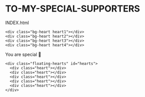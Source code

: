 # TO-MY-SPECIAL-SUPPORTERS
 INDEX.html
 <!DOCTYPE html>
<html lang="en">
<head>
  <meta charset="UTF-8" />
  <meta name="viewport" content="width=device-width, initial-scale=1.0"/>
  <title>You Are Special</title>
  <link rel="stylesheet" href="style.css" />
</head>
<body>

  <div class="background-decor">
    <div class="css-flower flower1"></div>
    <div class="css-flower flower2"></div>
    <div class="css-flower flower3"></div>
    <div class="css-flower flower4"></div>

    <div class="bg-heart heart1"></div>
    <div class="bg-heart heart2"></div>
    <div class="bg-heart heart3"></div>
    <div class="bg-heart heart4"></div>
  </div>

  <div class="container">
    <div class="letter-box" onclick="openLetter()">
      <div class="lid"></div>
      <div class="envelope"></div>
      <div class="message" id="message">
        <p>You are special 💖</p>
      </div>
    </div>

    <div class="floating-hearts" id="hearts">
      <div class="heart"></div>
      <div class="heart"></div>
      <div class="heart"></div>
      <div class="heart"></div>
      <div class="heart"></div>
    </div>
  </div>

  <script>
    function openLetter() {
      const letterBox = document.querySelector('.letter-box');
      const message = document.getElementById('message');
      const hearts = document.getElementById('hearts');

      if (!letterBox.classList.contains('open')) {
        letterBox.classList.add('open');
        message.style.display = 'block';
        hearts.classList.add('float');
      }
    }
  </script>

</body>
</html>

